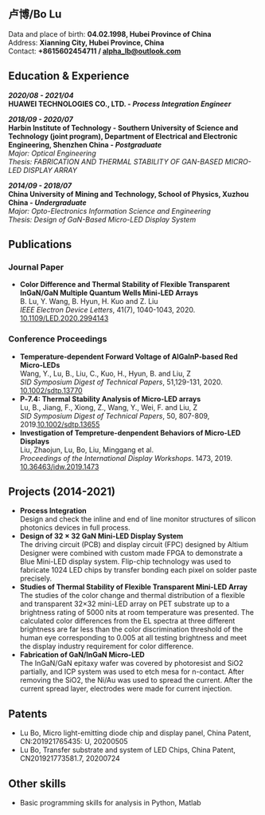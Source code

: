 ## **卢博/Bo Lu**

Data and place of birth: **04.02.1998, Hubei Province of China**
<br>Address: **Xianning City, Hubei Province, China**
<br>Contact: **+8615602454711 / <alpha_lb@outlook.com>**

## **Education & Experience**

***2020/08  - 2021/04***
<br>**HUAWEI TECHNOLOGIES CO., LTD. - *Process Integration Engineer***

***2018/09  - 2020/07***
<br>**Harbin Institute of Technology - Southern University of Science and Technology (joint program), Department of Electrical and Electronic Engineering, Shenzhen China - *Postgraduate***
<br>*Major: Optical Engineering*
<br>*Thesis: FABRICATION AND THERMAL STABILITY OF GAN-BASED MICRO-LED DISPLAY ARRAY*

***2014/09  - 2018/07***
<br>**China University of Mining and Technology, School of Physics, Xuzhou China - *Undergraduate***
<br>*Major: Opto-Electronics Information Science and Engineering*
<br>*Thesis: Design of GaN-Based Micro-LED Display System*


## **Publications**
### **Journal Paper**
* **Color Difference and Thermal Stability of Flexible Transparent InGaN/GaN Multiple Quantum Wells Mini-LED Arrays**
<br>B. Lu, Y. Wang, B. Hyun, H. Kuo and Z. Liu
<br>*IEEE Electron Device Letters*, 41(7), 1040-1043, 2020. [10.1109/LED.2020.2994143](https://ieeexplore.ieee.org/document/9091823)

### **Conference Proceedings**
* **Temperature‐dependent Forward Voltage of AlGaInP‐based Red Micro‐LEDs**
<br>Wang, Y., Lu, B., Liu, C., Kuo, H., Hyun, B. and Liu, Z
<br>*SID Symposium Digest of Technical Papers*, 51,129-131, 2020. [10.1002/sdtp.13770](https://onlinelibrary.wiley.com/doi/abs/10.1002/sdtp.13770)
* **P‐7.4: Thermal Stability Analysis of Micro‐LED arrays**
<br>Lu, B., Jiang, F., Xiong, Z., Wang, Y., Wei, F. and Liu, Z
<br>*SID Symposium Digest of Technical Papers*, 50, 807-809, 2019.[10.1002/sdtp.13655](https://onlinelibrary.wiley.com/doi/abs/10.1002/sdtp.13655)
* **Investigation of Tempreture-denpendent Behaviors of Micro-LED Displays**
<br>Liu, Zhaojun, Lu, Bo, Liu, Minggang et al.
<br>*Proceedings of the International Display Workshops*. 1473, 2019. [10.36463/idw.2019.1473](https://confit.atlas.jp/guide/organizer/idw/idw2019/subject/MEET5-3/detail)


## **Projects (2014-2021)**

* **Process Integration**
<br>Design and check the inline and end of line monitor structures of silicon photonics devices
in full process.
* **Design of 32 × 32 GaN Mini-LED Display System**
<br>The driving circuit (PCB) and display circuit (FPC) designed by Altium Designer were combined with custom made FPGA to demonstrate a Blue Mini-LED display system. Flip-chip technology was used to fabricate 1024 LED chips by transfer bonding each pixel on solder paste precisely.
* **Studies of Thermal Stability of Flexible Transparent Mini-LED Array**
<br>The studies of the color change and thermal distribution of a flexible and transparent 32×32 mini-LED array on PET substrate up to a brightness rating of 5000 nits at room temperature was presented. The calculated color differences from the EL spectra at three different brightness are far less than the color discrimination threshold of the human eye corresponding to 0.005 at all testing brightness and meet the display industry requirement for color difference.
* **Fabrication of GaN/InGaN Micro-LED**
<br>The InGaN/GaN epitaxy wafer was covered by photoresist and SiO2 partially, and ICP system was used to etch mesa for n-contact. After removing the SiO2, the Ni/Au was used to spread the current. After the current spread layer, electrodes were made for current injection.


## **Patents**
* Lu Bo, Micro light-emitting diode chip and display panel, China Patent, CN:201921765435: U, 20200505
* Lu Bo, Transfer substrate and system of LED Chips, China Patent, CN201921773581.7, 20200724

## **Other skills**
* Basic programming skills for analysis in Python, Matlab
